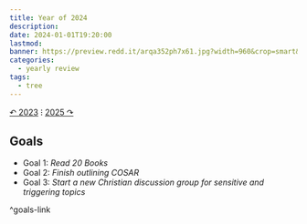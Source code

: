 ```yaml
---
title: Year of 2024
description: 
date: 2024-01-01T19:20:00
lastmod: 
banner: https://preview.redd.it/arqa352ph7x61.jpg?width=960&crop=smart&auto=webp&s=84f9245d607b029667d5bfc4abf36547fc6213de
categories:
  - yearly review
tags:
  - tree
---
```

  
[↶ 2023](../2023/_index.md) ⁝ [2025 ↷](2025.md)  
  
## Goals  
  
- Goal 1: *Read 20 Books*  
- Goal 2: *Finish outlining COSAR*  
- Goal 3: *Start a new Christian discussion group for sensitive and triggering topics*  
  
^goals-link  
